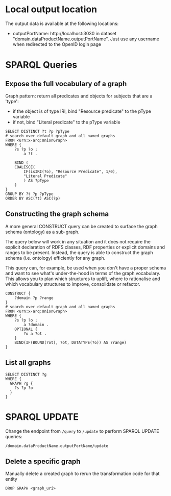 # Local output location
The output data is available at the following locations:
 - outputPortName:     http://localhost:3030 in dataset "domain.dataProductName.outputPortName". Just use any username when redirected to the OpenID login page

# SPARQL Queries
## Expose the full vocabulary of a graph

Graph pattern: return all predicates and objects for subjects that are a 'type':
- if the object is of type IRI, bind "Resource predicate" to the pType variable
- if not, bind "Literal predicate" to the pType variable

```
SELECT DISTINCT ?t ?p ?pType
# search over default graph and all named graphs
FROM <urn:x-arq:UnionGraph>
WHERE {
    ?s ?p ?o ;
        a ?t .

    BIND (
    COALESCE(
        IF(isIRI(?o), "Resource Predicate", 1/0),
        "Literal Predicate"
        ) AS ?pType
    )
}
GROUP BY ?t ?p ?pType
ORDER BY ASC(?t) ASC(?p)
```

 ## Constructing the graph schema

A more general CONSTRUCT query can be created to surface the graph schema (ontology) as a sub-graph.

The query below will work in any situation and it does not require the explicit declaration of RDFS classes, RDF properties or explicit domains and ranges to be present. Instead, the query is able to construct the graph schema (i.e. ontology) efficiently for any graph.

This query can, for example, be used when you don't have a proper schema and want to see what's under-the-hood in terms of the graph vocabulary. This allows you to plan which structures to uplift, where to rationalise and which vocabulary structures to improve, consolidate or refactor.

```
CONSTRUCT {
    ?domain ?p ?range
}
# search over default graph and all named graphs
FROM <urn:x-arq:UnionGraph>
WHERE {
    ?s ?p ?o ;
        a ?domain .
    OPTIONAL {
        ?o a ?ot .
    }
    BIND(IF(BOUND(?ot), ?ot, DATATYPE(?o)) AS ?range)
}
```

## List all graphs

```
SELECT DISTINCT ?g
WHERE {
  GRAPH ?g {
    ?s ?p ?o
  }
}
```

# SPARQL UPDATE
Change the endpoint from `/query` to `/update` to perform SPARQL UPDATE queries:

```
/domain.dataProductName.outputPortName/update
```

## Delete a specific graph

Manually delete a created graph to rerun the transformation code for that entity

```
DROP GRAPH <graph_uri>
```